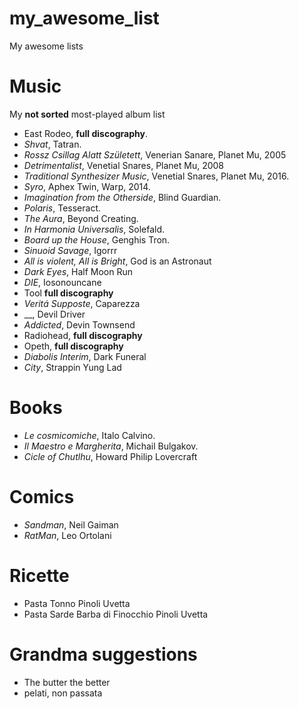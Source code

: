 # my_awesome_list
My awesome lists


# Music
My **not sorted** most-played album list

- East Rodeo, **full discography**.
- _Shvat_, Tatran.
- _Rossz Csillag Alatt Született_, Venerian Sanare, Planet Mu, 2005
- _Detrimentalist_, Venetial Snares, Planet Mu, 2008
- _Traditional Synthesizer Music_, Venetial Snares, Planet Mu, 2016.
- _Syro_, Aphex Twin, Warp, 2014.
- _Imagination from the Otherside_, Blind Guardian.
- _Polaris_, Tesseract.
- _The Aura_, Beyond Creating.
- _In Harmonia Universalis_, Solefald.
- _Board up the House_, Genghis Tron.
- _Sinuoid Savage_, Igorrr
- _All is violent, All is Bright_, God is an Astronaut
- _Dark Eyes_, Half Moon Run
- _DIE_, Iosonouncane
- Tool **full discography**
- _Veritá Supposte_, Caparezza
- __, Devil Driver
- _Addicted_, Devin Townsend
- Radiohead, **full discography**
- Opeth, **full discography**
- _Diabolis Interim_, Dark Funeral
- _City_, Strappin Yung Lad

# Books
- _Le cosmicomiche_, Italo Calvino.
- _Il Maestro e Margherita_, Michail Bulgakov.
- _Cicle of Chutlhu_, Howard Philip Lovercraft 

# Comics
- _Sandman_, Neil Gaiman
- _RatMan_, Leo Ortolani

# Ricette
- Pasta Tonno Pinoli Uvetta
- Pasta Sarde Barba di Finocchio Pinoli Uvetta

# Grandma suggestions
- The butter the better
- pelati, non passata
